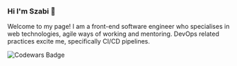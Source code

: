 ### Hi I'm Szabi 👋

Welcome to my page! I am a front-end software engineer who specialises in web technologies, agile ways of working and mentoring. DevOps related practices excite me, specifically CI/CD pipelines.

![Codewars Badge](https://www.codewars.com/users/szabikr/badges/large)
